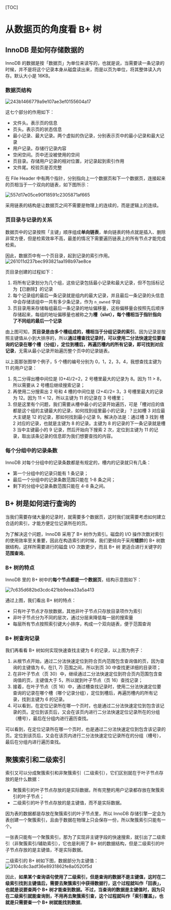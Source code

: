 
[TOC]
# 从数据页的角度看 B+ 树

## InnoDB 是如何存储数据的

InnoDB 的数据是按「数据页」为单位来读写的，也就是说，当需要读一条记录的时候，并不是将这个记录本身从磁盘读出来，而是以页为单位，将其整体读入内存。默认大小是 16KB。


### 数据页结构

![243b1466779a9e107ae3ef0155604a17](img/243b1466779a9e107ae3ef0155604a17.webp)

这七个部分的作用如下：

- 文件头。表示页的信息
- 页头。表示页的状态信息
- 最小记录、最大记录。两个虚拟的伪记录，分别表示页中的最小记录和最大记录
- 用户记录。存储行记录内容
- 空闲空间。页中还没被使用的空间
- 页目录。存储用户记录的相对位置，对记录起到索引作用
- 文件尾。校验页是否完整

在 File Header 中有两个指针，分别指向上一个数据页和下一个数据页，连接起来的页相当于一个双向的链表，如下图所示：

![557d17e05ce90f18591c2305871af665](img/557d17e05ce90f18591c2305871af665.webp)

采用链表的结构是让数据页之间不需要是物理上的连续的，而是逻辑上的连续。
### 页目录与记录的关系

数据页中的记录按照「主键」顺序组成**单向链表**，单向链表的特点就是插入、删除非常方便，但是检索效率不高，最差的情况下需要遍历链表上的所有节点才能完成检索。

因此，数据页中有一个页目录，起到记录的索引作用。
![261011d237bec993821aa198b97ae8ce](img/261011d237bec993821aa198b97ae8ce.webp)

页目录创建的过程如下：

1. 将所有记录划分为几个组，这些记录包括最小记录和最大记录，但不包括标记为【已删除】的记录
1. 每个记录组的最后一条记录就是组内的最大记录，并且最后一条记录的头信息中会存储该组中一共有多少条记录，作为 `n_owned` 字段
1. 页目录用来存储每组最后一条记录的地址偏移量，这些偏移量会按照先后顺序存储起来，每组的地址偏移量也被称之为**槽（slot），每个槽相当于指针指向了不同组的最后一个记录**

由上图可知，**页目录是由多个槽组成的，槽相当于分组记录的索引**。因为记录是按照主键值从小到大排序的，所以**通过槽查找记录时，可以使用二分法快速定位要查询的记录在哪个槽（分组），定位到槽后，再遍历槽内的所有记录，即可找到对应记录**，无需从最小记录开始遍历整个页中的记录链表。

以上面那张图举个例子，5 个槽的编号分别为 0，1，2，3，4，我想查找主键为 11 的用户记录：

1. 先二分得出槽中间位是 (0+4)/2=2，2 号槽里最大的记录为 8。因为 11 > 8，所以需要从 2 号槽后继续搜索记录；
1. 再使用二分搜索出 2 号和 4 槽的中间位是 (2+4)/2= 3，3 号槽里最大的记录为 12。因为 11 < 12，所以主键为 11 的记录在 3 号槽里；
1. 但是这里有个问题，我们需要从槽中最小的记录开始遍历，可是「槽对应的值都是这个组的主键最大的记录，如何找到组里最小的记录」？比如槽 3 对应最大主键是 12 的记录，那如何找到最小记录 9。解决办法是：通过槽 3 找到 槽 2 对应的记录，也就是主键为 8 的记录。主键为 8 的记录的下一条记录就是槽 3 当中主键最小的 9 记录，然后开始向下搜索 2 次，定位到主键为 11 的记录，取出该条记录的信息即为我们想要查找的内容。

### 每个分组中的记录条数

InnoDB 对每个分组中的记录条数都是有规定的，槽内的记录就只有几条：

- 第一个分组中的记录只能有 1 条记录；
- 最后一个分组中的记录条数范围只能在 1-8 条之间；
- 剩下的分组中记录条数范围只能在 4-8 条之间。
## B+ 树是如何进行查询的

当我们需要存储大量的记录时，就需要多个数据页，这时我们就需要考虑如何建立合适的索引，才能方便定位记录所在的页。

为了解决这个问题，InnoDB 采用了 B+ 树作为索引。磁盘的 I/O 操作次数对索引的使用效率至关重要，因此在构造索引的时候，我们更倾向于采用**矮胖**的 B+ 树数据结构，这样所需要进行的磁盘 I/O 次数更少，而且 B+ 树 更适合进行关键字的**范围查询**。

### B+ 树的特点

InnoDB 里的 B+ 树中的**每个节点都是一个数据页**，结构示意图如下：

![7c635d682bd3cdc421bb9eea33a5a413](img/7c635d682bd3cdc421bb9eea33a5a413.webp)

通过上图，我们看出 B+ 树的特点：

- 只有叶子节点才存放数据，其他非叶子节点只存放目录项作为索引
- 非叶子节点分为不同的层次，通过分层来降低每一层的搜索量
- 每层所有节点按照索引键大小排序，构成一个双向链表，便于范围查询

### B+ 树查询记录

我们再看看 B+ 树如何实现快速查找主键为 6 的记录，以上图为例子：

1. 从根节点开始，通过二分法快速定位到符合页内范围包含查询值的页，因为查询的主键值为 6，在[1, 7) 范围之间，所以到页 30 中查找更详细的目录项；
1. 在非叶子节点（页 30）中，继续通过二分法快速定位到符合页内范围包含查询值的页，主键值大于 5，所以就到叶子节点（页 16）查找记录；
1. 接着，在叶子节点（页 16）中，通过槽查找记录时，使用二分法快速定位要查询的记录在哪个槽（哪个记录分组），定位到槽后，再遍历槽内的所有记录，找到主键为 6 的记录。
1. 可以看到，在定位记录所在哪一个页时，也是通过二分法快速定位到包含该记录的页。定位到该页后，又会在该页内进行二分法快速定位记录所在的分组（槽号），最后在分组内进行遍历查找。
	
可以看到，在定位记录所在哪一个页时，也是通过二分法快速定位到包含该记录的页。定位到该页后，又会在该页内进行二分法快速定位记录所在的分组（槽号），最后在分组内进行遍历查找。

## 聚簇索引和二级索引

索引又可以分成聚簇索引和非聚簇索引（二级索引），它们区别就在于叶子节点存放的是什么数据：

- 聚簇索引的叶子节点存放的是实际数据，所有完整的用户记录都存放在聚簇索引的叶子节点；
- 二级索引的叶子节点存放的是主键值，而不是实际数据。

因为表的数据都是存放在聚簇索引的叶子节点里，所以 InnoDB 存储引擎一定会为表创建一个聚簇索引，且由于数据在物理上只会保存一份，所以聚簇索引只能有一个。

一张表只能有一个聚簇索引，那为了实现非主键字段的快速搜索，就引出了二级索引（非聚簇索引/辅助索引），它也是利用了 B+ 树的数据结构，但是二级索引的叶子节点存放的是主键值，不是实际数据。

二级索引的 B+ 树如下图，数据部分为主键值：
![3104c8c3adf36e8931862fe8a0520f5d](img/3104c8c3adf36e8931862fe8a0520f5d.webp)

因此，**如果某个查询语句使用了二级索引，但是查询的数据不是主键值，这时在二级索引找到主键值后，需要去聚簇索引中获得数据行，这个过程就叫作「回表」，也就是说要查两个 B+ 树才能查到数据。不过，当查询的数据是主键值时，因为只在二级索引就能查询到，不用再去聚簇索引查，这个过程就叫作「索引覆盖」，也就是只需要查一个 B+ 树就能找到数据**。
